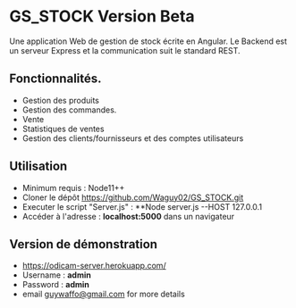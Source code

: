  # GS_STOCK Version Beta
Une application Web de gestion de stock écrite en Angular. Le Backend est un serveur Express et la communication suit le standard REST. 


## Fonctionnalités. 
* Gestion des produits
* Gestion des commandes.
* Vente
* Statistiques de ventes
* Gestion des clients/fournisseurs et des comptes utilisateurs


## Utilisation 
* Minimum requis : Node11++
* Cloner le dépôt https://github.com/Waguy02/GS_STOCK.git
* Executer le script "Server.js" : **Node server.js --HOST 127.0.0.1 
* Accéder à l'adresse : **localhost:5000** dans un navigateur
 

## Version de démonstration
 * https://odicam-server.herokuapp.com/
 * Username : **admin**
 * Password : **admin**
 * email guywaffo@gmail.com for more details

  





